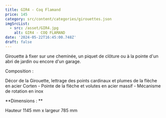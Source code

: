 ```yaml
---
title: GIR4 - Coq Flamand
price: 145
category: src/content/categories/girouettes.json
imgSrcList:
  - src: /asset/GIR4.jpg
    alt: GIR4 - COQ FLAMAND
date: '2024-05-22T16:45:00.748Z'
draft: false
---
```


Girouette à fixer sur une cheminée, un piquet de clôture ou à la pointe d'un abri de jardin ou encore d'un garage.

Composition :

Décor de la Girouette, lettrage des points cardinaux et plumes de la flèche en acier Corten - Pointe de la flèche et volutes en acier massif - Mécanisme de rotation en inox

**Dimensions : **

Hauteur 1145 mm x largeur 785 mm
